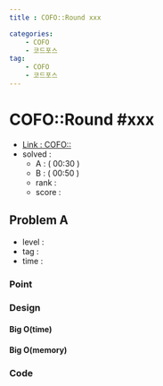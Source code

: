 ```yaml
---
title : COFO::Round xxx

categories:
    - COFO
    - 코드포스
tag:
    - COFO
    - 코드포스
---
```

# COFO::Round #xxx
- [Link : COFO::](x)
- solved : 
  - A :  ( 00:30 )
  - B :  ( 00:50 )
  - rank : 
  - score :

## Problem A

- level :
- tag :
- time :

### Point

### Design

#### Big O(time)

#### Big O(memory)

### Code

